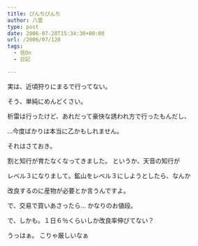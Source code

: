 ```yaml
---
title: ぴんちぴんち
author: 八雲
type: post
date: 2006-07-28T15:34:30+00:00
url: /2006/07/120
tags:
  - 信On
  - 日記

---
```

実は、近頃狩りにまるで行ってない。
  
そう、単純にめんどくさい。

析雷は行ったけど、あれだって豪快な誘われ方で行ったもんだし、
  
…今度ばかりは本当に乙かもしれません。

それはさておき。
  
割と知行が育たなくなってきました。 というか、天音の知行が
  
レベル３になりまして。鉱山をレベル３にしようとしたら、なんか
  
改良するのに産物が必要とか言うんですよ。
  
で、交易で買いあさったら… かなりのお値段。
  
で、しかも。１日６％くらいしか改良率伸びてない？

うっはぁ。 こりゃ厳しいなぁ
